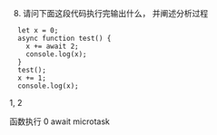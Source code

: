 8) 请问下面这段代码执行完输出什么， 并阐述分析过程
```
  let x = 0;
  async function test() {
    x += await 2;
    console.log(x);
  }
  test();
  x += 1;
  console.log(x);
```

1, 2

函数执行  0 
await microtask  